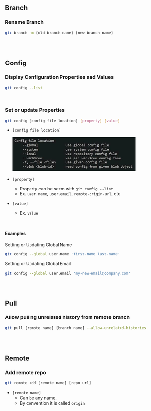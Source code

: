 ## Branch

### Rename Branch

````bash
git branch -m [old branch name] [new branch name]
````

<br><br>

## Config

### Display Configuration Properties and Values

```bash
git config --list
```

<br>

### Set or update Properties

```bash
git config [config file location] [property] [value]		
```

- `[config file location]`

  <img src="./asset/img/config-file-location-500w-min.jpg" alt="Git config file location options" style="zoom:80%;" />

- `[property]`

  - Property can be seem with `git config --list`
  - Ex.  `user.name`, `user.email`, `remote-origin-url`, etc

- `[value]`

  - Ex. `value`

<br>

#### Examples

Setting or Updating Global Name 

```bash
git config --global user.name 'first-name last-name'
```

Setting or Updating Global Email

```bash
git config --global user.email 'my-new-email@company.com'
```



<br><br>



## Pull

### Allow pulling unrelated history from remote branch

```bash
git pull [remote name] [branch name] --allow-unrelated-histories
```



<br><br>



## Remote

### Add remote repo

```bash
git remote add [remote name] [repo url] 
```

- `[remote name]` 
  - Can be any name.  
  - By convention it is called `origin`

